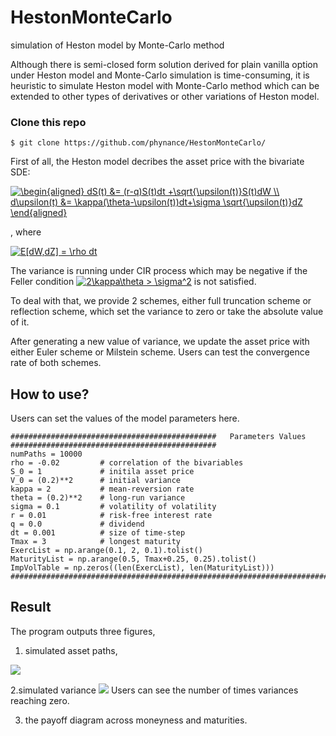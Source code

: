 # HestonMonteCarlo
simulation of Heston model by Monte-Carlo method

Although there is semi-closed form solution derived for plain vanilla option under Heston model and Monte-Carlo simulation is time-consuming, it is heuristic to simulate Heston model with Monte-Carlo method which can be extended to other types of derivatives or other variations of Heston model.

### Clone this repo
`$ git clone https://github.com/phynance/HestonMonteCarlo/`


First of all, the Heston model decribes the asset price with the bivariate SDE:

<a href="https://www.codecogs.com/eqnedit.php?latex=\begin{aligned}&space;dS(t)&space;&=&space;(r-q)S(t)dt&space;&plus;\sqrt{\upsilon(t)}S(t)dW&space;\\&space;d\upsilon(t)&space;&=&space;\kappa(\theta-\upsilon(t))dt&plus;\sigma&space;\sqrt{\upsilon(t)}dZ&space;\end{aligned}" target="_blank"><img src="https://latex.codecogs.com/gif.latex?\begin{aligned}&space;dS(t)&space;&=&space;(r-q)S(t)dt&space;&plus;\sqrt{\upsilon(t)}S(t)dW&space;\\&space;d\upsilon(t)&space;&=&space;\kappa(\theta-\upsilon(t))dt&plus;\sigma&space;\sqrt{\upsilon(t)}dZ&space;\end{aligned}" title="\begin{aligned} dS(t) &= (r-q)S(t)dt +\sqrt{\upsilon(t)}S(t)dW \\ d\upsilon(t) &= \kappa(\theta-\upsilon(t))dt+\sigma \sqrt{\upsilon(t)}dZ \end{aligned}" /></a>

, where

<a href="https://www.codecogs.com/eqnedit.php?latex=E[dW,dZ]&space;=&space;\rho&space;dt" target="_blank"><img src="https://latex.codecogs.com/gif.latex?E[dW,dZ]&space;=&space;\rho&space;dt" title="E[dW,dZ] = \rho dt" /></a>

The variance is running under CIR process which may be negative if the Feller condition <a href="https://www.codecogs.com/eqnedit.php?latex=2\kappa\theta&space;>&space;\sigma^2" target="_blank"><img src="https://latex.codecogs.com/gif.latex?2\kappa\theta&space;>&space;\sigma^2" title="2\kappa\theta > \sigma^2" /></a> is not satisfied.

To deal with that, we provide 2 schemes, either full truncation scheme or reflection scheme, which set the variance to zero or take the absolute value of it. 

After generating a new value of variance, we update the asset price with either Euler scheme or Milstein scheme. Users can test the convergence rate of both schemes.

## How to use?
Users can set the values of the model parameters here. 
```
##############################################   Parameters Values     ##############################################
numPaths = 10000
rho = -0.02         # correlation of the bivariables
S_0 = 1             # initila asset price
V_0 = (0.2)**2      # initial variance
kappa = 2           # mean-reversion rate 
theta = (0.2)**2    # long-run variance
sigma = 0.1         # volatility of volatility
r = 0.01            # risk-free interest rate
q = 0.0             # dividend
dt = 0.001          # size of time-step 
Tmax = 3            # longest maturity 
ExercList = np.arange(0.1, 2, 0.1).tolist()
MaturityList = np.arange(0.5, Tmax+0.25, 0.25).tolist()
ImpVolTable = np.zeros((len(ExercList), len(MaturityList)))
######################################################################################################################
```
## Result
The program outputs three figures, 
1. simulated asset paths, 
<img src="https://github.com/phynance/HestonMonteCarlo/blob/master/simulatedAssetPath.png">

2.simulated variance
<img src="https://github.com/phynance/HestonMonteCarlo/blob/master/simulatedVariance.png">
Users can see the number of times variances reaching zero.

3. the payoff diagram across moneyness and maturities. 
